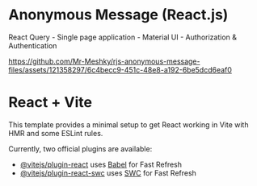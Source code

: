 # Anonymous Message (React.js)

React Query - Single page application - Material UI - Authorization & Authentication

https://github.com/Mr-Meshky/rjs-anonymous-message-files/assets/121358297/6c4becc9-451c-48e8-a192-6be5dcd6eaf0

# React + Vite

This template provides a minimal setup to get React working in Vite with HMR and some ESLint rules.

Currently, two official plugins are available:

- [@vitejs/plugin-react](https://github.com/vitejs/vite-plugin-react/blob/main/packages/plugin-react/README.md) uses [Babel](https://babeljs.io/) for Fast Refresh
- [@vitejs/plugin-react-swc](https://github.com/vitejs/vite-plugin-react-swc) uses [SWC](https://swc.rs/) for Fast Refresh
